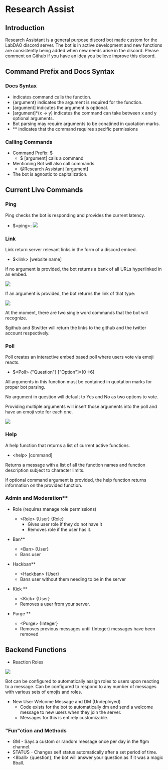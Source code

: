 # Research Assist 

## Introduction 

Research Assistant is a general purpose discord bot made custom for the LabDAO discord server. The bot is in active development and new functions are consistently being added when new needs arise in the discord. Please comment on Github if you have an idea you believe improve this discord.

## Command Prefix and Docs Syntax

### Docs Syntax
* <command> indicates command calls the function. 
* {argument} indicates the argument is required for the function. 
* [argument] indicates the argument is optional.
* [argument]*(x -> y) indicates the command can take between x and y optional arguments. 
* Bot parsing may require arguments to be conatined in quotation marks.
* <command>\*\* indicates that the command requires specific permissions 


### Calling Commands
* Command Prefix\: $
    * $<command> [argument] calls a command
* Mentioning Bot will also call commands
    *  @Research Assistant <command> [argument]
* The bot is agnostic to capitalization.

## Current Live Commands

### Ping 
Ping checks the bot is responding and provides the current latency. 

* \$\<ping\>:
![](https://i.imgur.com/edjIAKD.png)

### Link

Link return server relevant links in the form of a discord embed. 

* \$\<link> [website name]

If no argument is provided, the bot returns a bank of all URLs hyperlinked in an embed. 

![](https://i.imgur.com/nEoJiWs.png)



If an argument is provided, the bot returns the link of that type: 

![](https://i.imgur.com/R21F9vI.png)

At the moment, there are two single word commands that the bot will recognize. 

\$github and \$twitter will return the links to the github and the twitter account respectively.


### Poll 
 
Poll creates an interactive embed based poll where users vote via emoji reacts. 

* \$\<Poll> {"Question"} ["Option"]*(0->6)

All arguments in this function must be contained in quotation marks for proper bot parsing. 

No argument in question will default to Yes and No as two options to vote. 

Providing multiple arguments will insert those arguments into the poll and have an emoji vote for each one.

![](https://i.imgur.com/Nb3nL0N.png)

### Help

A help function that returns a list of current active functions. 

* \<help\> [command] 

Returns a message with a list of all the function names and function description subject to character limits.

If optional command argument is provided, the help function returns information on the provided function. 

### Admin and Moderation\*\* 

* Role (requires manage role permissions)
    * \<Role\> {User} {Role}
        * Gives user role if they do not have it 
        * Removes role if the user has it. 

* Ban\*\*
    * \<Ban\> {User}
    * Bans user
* Hackban\*\*
    * \<Hackban\> {User}
    * Bans user without them needing to be in the server
* Kick \*\*
    * \<Kick\> {User}
    * Removes a user from your server. 
* Purge \*\*
    * \<Purge\> {Integer}
    * Removes previous messages until {Integer} messages have been removed

## Backend Functions 

* Reaction Roles

![](https://i.imgur.com/CADc4dq.png)

Bot can be configured to automatically assign roles to users upon reacting to a message. 
Can be configured to respond to any number of messages with various sets of emojis and roles. 

* New User Welcome Message and DM (Undeployed)
    * Code exists for the bot to automatically dm and send a welcome message to new users when they join the server. 
    * Messages for this is entirely customizable. 


### "Fun"ction and Methods 

* GM - Says a custom or random message once per day in the #gm channel. 
* STATUS - Changes self status automatically after a set period of time. 
* \<8ball\> {question}, the bot will answer your question as if it was a magic 8ball.

